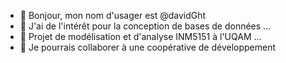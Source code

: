 - 👋 Bonjour, mon nom d'usager est @davidGht
- 👀 J'ai de l'intérêt pour la conception de bases de données ...
- 🌱 Projet de modélisation et d'analyse INM5151 à l'UQAM ...
- 💞️ Je pourrais collaborer à une coopérative de développement


<!---
davidGht/davidGht is a ✨ special ✨ repository because its `README.md` (this file) appears on your GitHub profile.
You can click the Preview link to take a look at your changes.
--->
